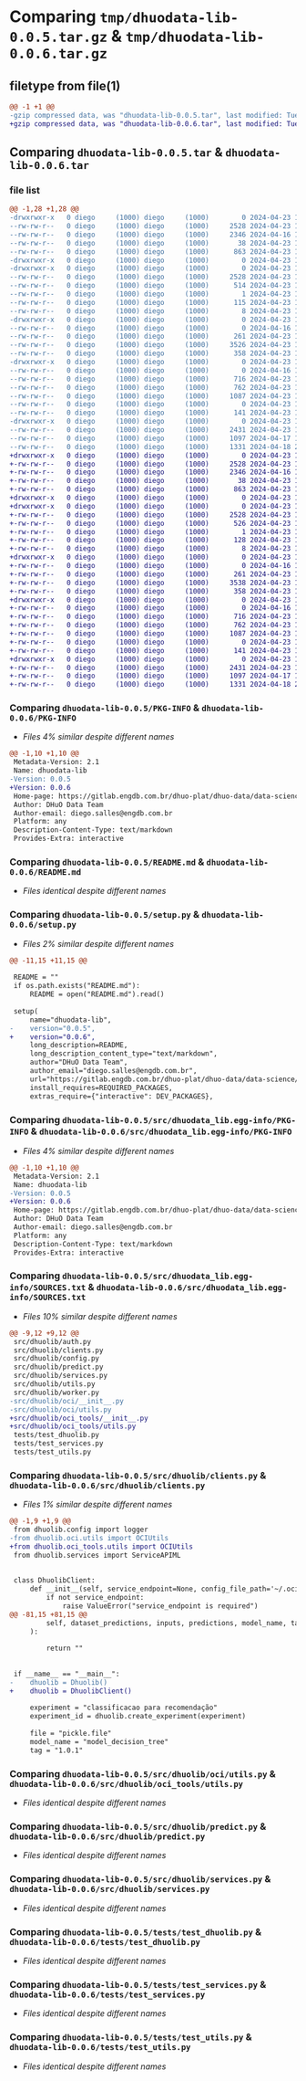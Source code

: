 # Comparing `tmp/dhuodata-lib-0.0.5.tar.gz` & `tmp/dhuodata-lib-0.0.6.tar.gz`

## filetype from file(1)

```diff
@@ -1 +1 @@
-gzip compressed data, was "dhuodata-lib-0.0.5.tar", last modified: Tue Apr 23 17:10:09 2024, max compression
+gzip compressed data, was "dhuodata-lib-0.0.6.tar", last modified: Tue Apr 23 17:22:42 2024, max compression
```

## Comparing `dhuodata-lib-0.0.5.tar` & `dhuodata-lib-0.0.6.tar`

### file list

```diff
@@ -1,28 +1,28 @@
-drwxrwxr-x   0 diego     (1000) diego     (1000)        0 2024-04-23 17:10:09.850315 dhuodata-lib-0.0.5/
--rw-rw-r--   0 diego     (1000) diego     (1000)     2528 2024-04-23 17:10:09.850315 dhuodata-lib-0.0.5/PKG-INFO
--rw-rw-r--   0 diego     (1000) diego     (1000)     2346 2024-04-16 18:35:41.000000 dhuodata-lib-0.0.5/README.md
--rw-rw-r--   0 diego     (1000) diego     (1000)       38 2024-04-23 17:10:09.850315 dhuodata-lib-0.0.5/setup.cfg
--rw-rw-r--   0 diego     (1000) diego     (1000)      863 2024-04-23 17:09:57.000000 dhuodata-lib-0.0.5/setup.py
-drwxrwxr-x   0 diego     (1000) diego     (1000)        0 2024-04-23 17:10:09.846315 dhuodata-lib-0.0.5/src/
-drwxrwxr-x   0 diego     (1000) diego     (1000)        0 2024-04-23 17:10:09.846315 dhuodata-lib-0.0.5/src/dhuodata_lib.egg-info/
--rw-rw-r--   0 diego     (1000) diego     (1000)     2528 2024-04-23 17:10:09.000000 dhuodata-lib-0.0.5/src/dhuodata_lib.egg-info/PKG-INFO
--rw-rw-r--   0 diego     (1000) diego     (1000)      514 2024-04-23 17:10:09.000000 dhuodata-lib-0.0.5/src/dhuodata_lib.egg-info/SOURCES.txt
--rw-rw-r--   0 diego     (1000) diego     (1000)        1 2024-04-23 17:10:09.000000 dhuodata-lib-0.0.5/src/dhuodata_lib.egg-info/dependency_links.txt
--rw-rw-r--   0 diego     (1000) diego     (1000)      115 2024-04-23 17:10:09.000000 dhuodata-lib-0.0.5/src/dhuodata_lib.egg-info/requires.txt
--rw-rw-r--   0 diego     (1000) diego     (1000)        8 2024-04-23 17:10:09.000000 dhuodata-lib-0.0.5/src/dhuodata_lib.egg-info/top_level.txt
-drwxrwxr-x   0 diego     (1000) diego     (1000)        0 2024-04-23 17:10:09.846315 dhuodata-lib-0.0.5/src/dhuolib/
--rw-rw-r--   0 diego     (1000) diego     (1000)        0 2024-04-16 18:35:41.000000 dhuodata-lib-0.0.5/src/dhuolib/__init__.py
--rw-rw-r--   0 diego     (1000) diego     (1000)      261 2024-04-23 16:50:53.000000 dhuodata-lib-0.0.5/src/dhuolib/auth.py
--rw-rw-r--   0 diego     (1000) diego     (1000)     3526 2024-04-23 17:09:42.000000 dhuodata-lib-0.0.5/src/dhuolib/clients.py
--rw-rw-r--   0 diego     (1000) diego     (1000)      358 2024-04-23 16:51:37.000000 dhuodata-lib-0.0.5/src/dhuolib/config.py
-drwxrwxr-x   0 diego     (1000) diego     (1000)        0 2024-04-23 17:10:09.850315 dhuodata-lib-0.0.5/src/dhuolib/oci/
--rw-rw-r--   0 diego     (1000) diego     (1000)        0 2024-04-16 18:52:32.000000 dhuodata-lib-0.0.5/src/dhuolib/oci/__init__.py
--rw-rw-r--   0 diego     (1000) diego     (1000)      716 2024-04-23 16:55:18.000000 dhuodata-lib-0.0.5/src/dhuolib/oci/utils.py
--rw-rw-r--   0 diego     (1000) diego     (1000)      762 2024-04-23 16:50:59.000000 dhuodata-lib-0.0.5/src/dhuolib/predict.py
--rw-rw-r--   0 diego     (1000) diego     (1000)     1087 2024-04-23 16:51:03.000000 dhuodata-lib-0.0.5/src/dhuolib/services.py
--rw-rw-r--   0 diego     (1000) diego     (1000)        0 2024-04-23 16:51:09.000000 dhuodata-lib-0.0.5/src/dhuolib/utils.py
--rw-rw-r--   0 diego     (1000) diego     (1000)      141 2024-04-23 16:51:15.000000 dhuodata-lib-0.0.5/src/dhuolib/worker.py
-drwxrwxr-x   0 diego     (1000) diego     (1000)        0 2024-04-23 17:10:09.850315 dhuodata-lib-0.0.5/tests/
--rw-rw-r--   0 diego     (1000) diego     (1000)     2431 2024-04-23 16:28:09.000000 dhuodata-lib-0.0.5/tests/test_dhuolib.py
--rw-rw-r--   0 diego     (1000) diego     (1000)     1097 2024-04-17 13:15:56.000000 dhuodata-lib-0.0.5/tests/test_services.py
--rw-rw-r--   0 diego     (1000) diego     (1000)     1331 2024-04-18 20:04:54.000000 dhuodata-lib-0.0.5/tests/test_utils.py
+drwxrwxr-x   0 diego     (1000) diego     (1000)        0 2024-04-23 17:22:42.541257 dhuodata-lib-0.0.6/
+-rw-rw-r--   0 diego     (1000) diego     (1000)     2528 2024-04-23 17:22:42.541257 dhuodata-lib-0.0.6/PKG-INFO
+-rw-rw-r--   0 diego     (1000) diego     (1000)     2346 2024-04-16 18:35:41.000000 dhuodata-lib-0.0.6/README.md
+-rw-rw-r--   0 diego     (1000) diego     (1000)       38 2024-04-23 17:22:42.541257 dhuodata-lib-0.0.6/setup.cfg
+-rw-rw-r--   0 diego     (1000) diego     (1000)      863 2024-04-23 17:22:09.000000 dhuodata-lib-0.0.6/setup.py
+drwxrwxr-x   0 diego     (1000) diego     (1000)        0 2024-04-23 17:22:42.541257 dhuodata-lib-0.0.6/src/
+drwxrwxr-x   0 diego     (1000) diego     (1000)        0 2024-04-23 17:22:42.541257 dhuodata-lib-0.0.6/src/dhuodata_lib.egg-info/
+-rw-rw-r--   0 diego     (1000) diego     (1000)     2528 2024-04-23 17:22:42.000000 dhuodata-lib-0.0.6/src/dhuodata_lib.egg-info/PKG-INFO
+-rw-rw-r--   0 diego     (1000) diego     (1000)      526 2024-04-23 17:22:42.000000 dhuodata-lib-0.0.6/src/dhuodata_lib.egg-info/SOURCES.txt
+-rw-rw-r--   0 diego     (1000) diego     (1000)        1 2024-04-23 17:22:42.000000 dhuodata-lib-0.0.6/src/dhuodata_lib.egg-info/dependency_links.txt
+-rw-rw-r--   0 diego     (1000) diego     (1000)      128 2024-04-23 17:22:42.000000 dhuodata-lib-0.0.6/src/dhuodata_lib.egg-info/requires.txt
+-rw-rw-r--   0 diego     (1000) diego     (1000)        8 2024-04-23 17:22:42.000000 dhuodata-lib-0.0.6/src/dhuodata_lib.egg-info/top_level.txt
+drwxrwxr-x   0 diego     (1000) diego     (1000)        0 2024-04-23 17:22:42.541257 dhuodata-lib-0.0.6/src/dhuolib/
+-rw-rw-r--   0 diego     (1000) diego     (1000)        0 2024-04-16 18:35:41.000000 dhuodata-lib-0.0.6/src/dhuolib/__init__.py
+-rw-rw-r--   0 diego     (1000) diego     (1000)      261 2024-04-23 16:50:53.000000 dhuodata-lib-0.0.6/src/dhuolib/auth.py
+-rw-rw-r--   0 diego     (1000) diego     (1000)     3538 2024-04-23 17:21:58.000000 dhuodata-lib-0.0.6/src/dhuolib/clients.py
+-rw-rw-r--   0 diego     (1000) diego     (1000)      358 2024-04-23 16:51:37.000000 dhuodata-lib-0.0.6/src/dhuolib/config.py
+drwxrwxr-x   0 diego     (1000) diego     (1000)        0 2024-04-23 17:22:42.541257 dhuodata-lib-0.0.6/src/dhuolib/oci_tools/
+-rw-rw-r--   0 diego     (1000) diego     (1000)        0 2024-04-16 18:52:32.000000 dhuodata-lib-0.0.6/src/dhuolib/oci_tools/__init__.py
+-rw-rw-r--   0 diego     (1000) diego     (1000)      716 2024-04-23 16:55:18.000000 dhuodata-lib-0.0.6/src/dhuolib/oci_tools/utils.py
+-rw-rw-r--   0 diego     (1000) diego     (1000)      762 2024-04-23 16:50:59.000000 dhuodata-lib-0.0.6/src/dhuolib/predict.py
+-rw-rw-r--   0 diego     (1000) diego     (1000)     1087 2024-04-23 16:51:03.000000 dhuodata-lib-0.0.6/src/dhuolib/services.py
+-rw-rw-r--   0 diego     (1000) diego     (1000)        0 2024-04-23 16:51:09.000000 dhuodata-lib-0.0.6/src/dhuolib/utils.py
+-rw-rw-r--   0 diego     (1000) diego     (1000)      141 2024-04-23 16:51:15.000000 dhuodata-lib-0.0.6/src/dhuolib/worker.py
+drwxrwxr-x   0 diego     (1000) diego     (1000)        0 2024-04-23 17:22:42.541257 dhuodata-lib-0.0.6/tests/
+-rw-rw-r--   0 diego     (1000) diego     (1000)     2431 2024-04-23 16:28:09.000000 dhuodata-lib-0.0.6/tests/test_dhuolib.py
+-rw-rw-r--   0 diego     (1000) diego     (1000)     1097 2024-04-17 13:15:56.000000 dhuodata-lib-0.0.6/tests/test_services.py
+-rw-rw-r--   0 diego     (1000) diego     (1000)     1331 2024-04-18 20:04:54.000000 dhuodata-lib-0.0.6/tests/test_utils.py
```

### Comparing `dhuodata-lib-0.0.5/PKG-INFO` & `dhuodata-lib-0.0.6/PKG-INFO`

 * *Files 4% similar despite different names*

```diff
@@ -1,10 +1,10 @@
 Metadata-Version: 2.1
 Name: dhuodata-lib
-Version: 0.0.5
+Version: 0.0.6
 Home-page: https://gitlab.engdb.com.br/dhuo-plat/dhuo-data/data-science/dhuolib
 Author: DHuO Data Team
 Author-email: diego.salles@engdb.com.br
 Platform: any
 Description-Content-Type: text/markdown
 Provides-Extra: interactive
```

### Comparing `dhuodata-lib-0.0.5/README.md` & `dhuodata-lib-0.0.6/README.md`

 * *Files identical despite different names*

### Comparing `dhuodata-lib-0.0.5/setup.py` & `dhuodata-lib-0.0.6/setup.py`

 * *Files 2% similar despite different names*

```diff
@@ -11,15 +11,15 @@
 
 README = ""
 if os.path.exists("README.md"):
     README = open("README.md").read()
 
 setup(
     name="dhuodata-lib",
-    version="0.0.5",
+    version="0.0.6",
     long_description=README,
     long_description_content_type="text/markdown",
     author="DHuO Data Team",
     author_email="diego.salles@engdb.com.br",
     url="https://gitlab.engdb.com.br/dhuo-plat/dhuo-data/data-science/dhuolib",
     install_requires=REQUIRED_PACKAGES,
     extras_require={"interactive": DEV_PACKAGES},
```

### Comparing `dhuodata-lib-0.0.5/src/dhuodata_lib.egg-info/PKG-INFO` & `dhuodata-lib-0.0.6/src/dhuodata_lib.egg-info/PKG-INFO`

 * *Files 4% similar despite different names*

```diff
@@ -1,10 +1,10 @@
 Metadata-Version: 2.1
 Name: dhuodata-lib
-Version: 0.0.5
+Version: 0.0.6
 Home-page: https://gitlab.engdb.com.br/dhuo-plat/dhuo-data/data-science/dhuolib
 Author: DHuO Data Team
 Author-email: diego.salles@engdb.com.br
 Platform: any
 Description-Content-Type: text/markdown
 Provides-Extra: interactive
```

### Comparing `dhuodata-lib-0.0.5/src/dhuodata_lib.egg-info/SOURCES.txt` & `dhuodata-lib-0.0.6/src/dhuodata_lib.egg-info/SOURCES.txt`

 * *Files 10% similar despite different names*

```diff
@@ -9,12 +9,12 @@
 src/dhuolib/auth.py
 src/dhuolib/clients.py
 src/dhuolib/config.py
 src/dhuolib/predict.py
 src/dhuolib/services.py
 src/dhuolib/utils.py
 src/dhuolib/worker.py
-src/dhuolib/oci/__init__.py
-src/dhuolib/oci/utils.py
+src/dhuolib/oci_tools/__init__.py
+src/dhuolib/oci_tools/utils.py
 tests/test_dhuolib.py
 tests/test_services.py
 tests/test_utils.py
```

### Comparing `dhuodata-lib-0.0.5/src/dhuolib/clients.py` & `dhuodata-lib-0.0.6/src/dhuolib/clients.py`

 * *Files 1% similar despite different names*

```diff
@@ -1,9 +1,9 @@
 from dhuolib.config import logger
-from dhuolib.oci.utils import OCIUtils
+from dhuolib.oci_tools.utils import OCIUtils
 from dhuolib.services import ServiceAPIML
 
 
 class DhuolibClient:
     def __init__(self, service_endpoint=None, config_file_path='~/.oci/config'):
         if not service_endpoint:
             raise ValueError("service_endpoint is required")
@@ -81,15 +81,15 @@
         self, dataset_predictions, inputs, predictions, model_name, tag
     ):
 
         return ""
 
 
 if __name__ == "__main__":
-    dhuolib = Dhuolib()
+    dhuolib = DhuolibClient()
 
     experiment = "classificacao para recomendação"
     experiment_id = dhuolib.create_experiment(experiment)
 
     file = "pickle.file"
     model_name = "model_decision_tree"
     tag = "1.0.1"
```

### Comparing `dhuodata-lib-0.0.5/src/dhuolib/oci/utils.py` & `dhuodata-lib-0.0.6/src/dhuolib/oci_tools/utils.py`

 * *Files identical despite different names*

### Comparing `dhuodata-lib-0.0.5/src/dhuolib/predict.py` & `dhuodata-lib-0.0.6/src/dhuolib/predict.py`

 * *Files identical despite different names*

### Comparing `dhuodata-lib-0.0.5/src/dhuolib/services.py` & `dhuodata-lib-0.0.6/src/dhuolib/services.py`

 * *Files identical despite different names*

### Comparing `dhuodata-lib-0.0.5/tests/test_dhuolib.py` & `dhuodata-lib-0.0.6/tests/test_dhuolib.py`

 * *Files identical despite different names*

### Comparing `dhuodata-lib-0.0.5/tests/test_services.py` & `dhuodata-lib-0.0.6/tests/test_services.py`

 * *Files identical despite different names*

### Comparing `dhuodata-lib-0.0.5/tests/test_utils.py` & `dhuodata-lib-0.0.6/tests/test_utils.py`

 * *Files identical despite different names*

